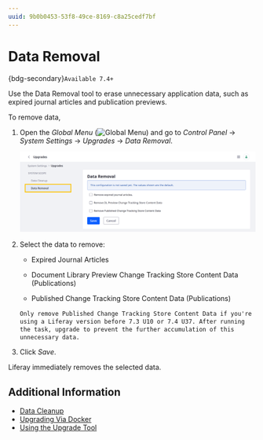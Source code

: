 ```yaml
---
uuid: 9b0b0453-53f8-49ce-8169-c8a25cedf7bf
---
```

# Data Removal

{bdg-secondary}`Available 7.4+`

Use the Data Removal tool to erase unnecessary application data, such as expired journal articles and publication previews.

To remove data,

1. Open the *Global Menu* (![Global Menu](../../../images/icon-applications-menu.png)) and go to *Control Panel* &rarr; *System Settings* &rarr; *Upgrades* &rarr; *Data Removal*.

   ![Go to the Data Removal tab.](./data-removal/images/01.png)

1. Select the data to remove:

   * Expired Journal Articles

   * Document Library Preview Change Tracking Store Content Data (Publications)

   * Published Change Tracking Store Content Data (Publications)

   ```{important}
   Only remove Published Change Tracking Store Content Data if you're using a Liferay version before 7.3 U10 or 7.4 U37. After running the task, upgrade to prevent the further accumulation of this unnecessary data.
   ```

1. Click *Save*.

Liferay immediately removes the selected data.

## Additional Information

* [Data Cleanup](./data-cleanup.md)
* [Upgrading Via Docker](../upgrade-basics/upgrading-via-docker.md)
* [Using the Upgrade Tool](../upgrade-basics/using-the-database-upgrade-tool.md)
